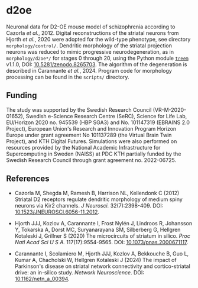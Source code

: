 # d2oe

Neuronal data for D2-OE mouse model of schizophrenia according to Cazorla
*et al.*, 2012. Digital reconstructions of the striatal neurons from
Hjorth *et al.*, 2020 were adopted for the wild-type phenotype, see
directory `morphology/control/`. Dendritic morphology of the striatal
projection neurons was reduced to mimic progressive neurodegeneration,
as in `morphology/d2oe*/` for stages 0 through 20, using the Python
module [`treem`](<https://github.com/a1eko/treem>) v1.1.0, DOI:
[10.5281/zenodo.8265703](https://doi.org/10.5281/zenodo.8265703).
The algorithm of the degeneration is described in Carannante *et al.*,
2024.  Program code for morphology processing can be found in the
`scripts/` directory.

## Funding

The study was supported by the Swedish Research Council (VR-M-2020-01652),
Swedish e-Science Research Centre (SeRC), Science for Life Lab, EU/Horizon
2020 no. 945539 (HBP SGA3) and No. 101147319 (EBRAINS 2.0 Project),
European Union's Research and Innovation Program Horizon Europe under
grant agreement No 101137289 (the Virtual Brain Twin Project), and KTH
Digital Futures.  Simulations were also performed on resources provided
by the National Academic Infrastructure for Supercomputing in Sweden
(NAISS) at PDC KTH partially funded by the Swedish Research Council
through grant agreement no. 2022-06725.

## References

* Cazorla M, Shegda M, Ramesh B, Harrison NL, Kellendonk C (2012)
Striatal D2 receptors regulate dendritic morphology of medium
spiny neurons via Kir2 channels. *J Neurosci.* 32(7):2398-409. DOI:
[10.1523/JNEUROSCI.6056-11.2012](https://doi.org/10.1523/JNEUROSCI.6056-11.2012).

* Hjorth JJJ, Kozlov A, Carannante I, Frost Nylén J, Lindroos R,
Johansson Y, Tokarska A, Dorst MC, Suryanarayana SM, Silberberg G,
Hellgren Kotaleski J, Grillner S (2020) The microcircuits of striatum
in silico. *Proc Natl Acad Sci U S A.* 117(17):9554-9565. DOI:
[10.1073/pnas.2000671117](https://doi.org/10.1073/pnas.2000671117).

* Carannante I, Scolamiero M, Hjorth JJJ, Kozlov A, Bekkouche B,
Guo L, Kumar A, Chacholski W, Hellgren Kotaleski J (2024) The
impact of Parkinson's disease on striatal network connectivity and
cortico-striatal drive: an in-silico study. *Network Neuroscience*.
DOI: [10.1162/netn_a_00394](https://doi.org/10.1162/netn_a_00394).
